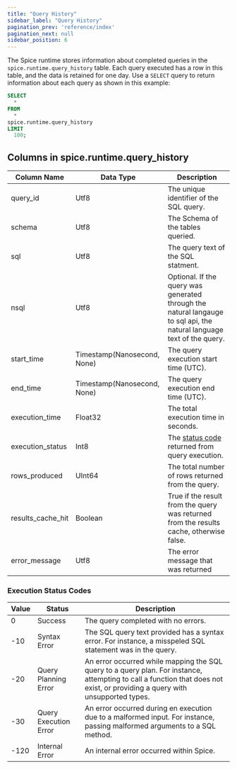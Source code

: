 ```yaml
---
title: "Query History"
sidebar_label: "Query History"
pagination_prev: 'reference/index'
pagination_next: null
sidebar_position: 6
---
```


The Spice runtime stores information about completed queries in the `spice.runtime.query_history` table. Each query executed has a row in this table, and the data is retained for one day. Use a `SELECT` query to return information about each query as shown in this example:

```sql
SELECT
  *
FROM
  *
spice.runtime.query_history
LIMIT
  100;
```

## Columns in spice.runtime.query_history

| Column Name       | Data Type                   | Description |
|-------------------|-----------------------------|-------------|
| query_id          | Utf8                        | The unique identifier of the SQL query. |
| schema            | Utf8                        | The Schema of the tables queried.       |
| sql               | Utf8                        | The query text of the SQL statment.     |
| nsql              | Utf8                        | Optional. If the query was generated through the natural langauge to sql api, the natural language text of the query. |
| start_time        | Timestamp(Nanosecond, None) | The query execution start time (UTC).    |
| end_time          | Timestamp(Nanosecond, None) | The query execution end time (UTC).          |
| execution_time    | Float32                     | The total execution time in seconds.          |
| execution_status  | Int8                        | The [status code](query_history.md#execution-status-codes) returned from query execution.     |
| rows_produced     | UInt64                      | The total number of rows returned from the query.           |
| results_cache_hit | Boolean                     | True if the result from the query was returned from the results cache, otherwise false.          |
| error_message     | Utf8                        | The error message that was returned        |

### Execution Status Codes

| Value | Status           | Description |
|-------|-----------------------|-------------|
| 0     | Success               | The query completed with no errors. |
| -10   | Syntax Error          | The SQL query text provided has a syntax error.  For instance, a misspeled SQL statement was in the query. |
| -20   | Query Planning Error  | An error occurred while mapping the SQL query to a query plan. For instance, attempting to call a function that does not exist, or providing a query with unsupported types. |
| -30   | Query Execution Error | An error occurred during en execution due to a malformed input. For instance, passing malformed arguments to a SQL method. |
| -120  | Internal Error        | An internal error occurred within Spice. |
